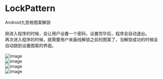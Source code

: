 # LockPattern
Android九宫格图案解锁<br>
<br>
刚进入程序的时候，会让用户设置一个密码，设置完毕后，程序会自动退出。<br>
再次进入程序的时候，就需要用户来画线解锁之前的图案了，当解锁成功的时候会自动跳到设置图案的界面。<br>
<br>
![image](https://github.com/ZhaoYukai/LockPattern/blob/master/%E7%A8%8B%E5%BA%8F%E5%B1%95%E7%A4%BA/%E7%A4%BA%E4%BE%8B%E5%9B%BE%E7%89%871%EF%BC%9A%E7%99%BB%E5%BD%95%E7%95%8C%E9%9D%A2.png)
<br>
![image](https://github.com/ZhaoYukai/LockPattern/blob/master/%E7%A8%8B%E5%BA%8F%E5%B1%95%E7%A4%BA/%E7%A4%BA%E4%BE%8B%E5%9B%BE%E7%89%871%EF%BC%9A%E7%99%BB%E5%BD%95%E7%95%8C%E9%9D%A2.png)
<br>
![image](https://github.com/ZhaoYukai/LockPattern/blob/master/%E7%A8%8B%E5%BA%8F%E5%B1%95%E7%A4%BA/%E7%A4%BA%E4%BE%8B%E5%9B%BE%E7%89%873%EF%BC%9A%E6%AD%A3%E7%A1%AE%E7%9A%84%E8%AE%BE%E7%BD%AE%E5%AF%86%E7%A0%81.png)
<br>
![image](https://github.com/ZhaoYukai/LockPattern/blob/master/%E7%A8%8B%E5%BA%8F%E5%B1%95%E7%A4%BA/%E7%A4%BA%E4%BE%8B%E5%9B%BE%E7%89%874%EF%BC%9A%E9%94%99%E8%AF%AF%E7%9A%84%E8%AE%BE%E7%BD%AE%E5%AF%86%E7%A0%81.png)
<br>
